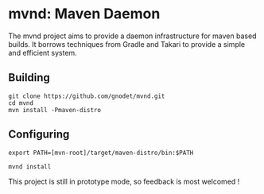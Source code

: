 # mvnd: Maven Daemon

The mvnd project aims to provide a daemon infrastructure for maven based builds.  It borrows techniques from Gradle and Takari to provide a simple and efficient system.

## Building

```
git clone https://github.com/gnodet/mvnd.git
cd mvnd
mvn install -Pmaven-distro
```

## Configuring

```
export PATH=[mvn-root]/target/maven-distro/bin:$PATH
```

```
mvnd install
```

This project is still in prototype mode, so feedback is most welcomed !
